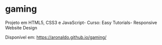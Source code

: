 # gaming
Projeto em HTML5, CSS3 e JavaScript- Curso: Easy Tutorials- Responsive Website Design 

Disponível em: https://aronaldo.github.io/gaming/
